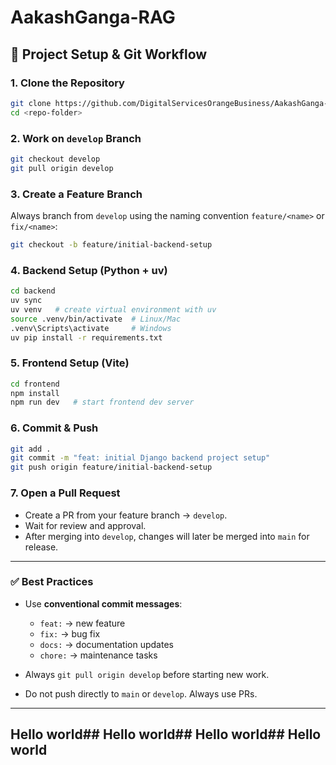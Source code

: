# AakashGanga-RAG

## 🚀 Project Setup & Git Workflow

### 1. Clone the Repository

```bash
git clone https://github.com/DigitalServicesOrangeBusiness/AakashGanga-RAG.git
cd <repo-folder>
```

### 2. Work on `develop` Branch

```bash
git checkout develop
git pull origin develop
```

### 3. Create a Feature Branch

Always branch from `develop` using the naming convention `feature/<name>` or `fix/<name>`:

```bash
git checkout -b feature/initial-backend-setup
```

### 4. Backend Setup (Python + uv)

```bash
cd backend
uv sync
uv venv   # create virtual environment with uv
source .venv/bin/activate  # Linux/Mac
.venv\Scripts\activate     # Windows
uv pip install -r requirements.txt
```

### 5. Frontend Setup (Vite)

```bash
cd frontend
npm install
npm run dev   # start frontend dev server
```

### 6. Commit & Push

```bash
git add .
git commit -m "feat: initial Django backend project setup"
git push origin feature/initial-backend-setup
```

### 7. Open a Pull Request

* Create a PR from your feature branch → `develop`.
* Wait for review and approval.
* After merging into `develop`, changes will later be merged into `main` for release.

---

### ✅ Best Practices

* Use **conventional commit messages**:

  * `feat:` → new feature
  * `fix:` → bug fix
  * `docs:` → documentation updates
  * `chore:` → maintenance tasks
* Always `git pull origin develop` before starting new work.
* Do not push directly to `main` or `develop`. Always use PRs.

---
## Hello world## Hello world## Hello world## Hello world
